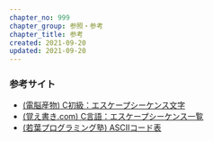 ```yaml
---
chapter_no: 999
chapter_group: 参照・参考
chapter_title: 参考
created: 2021-09-20
updated: 2021-09-20
---
```

### 参考サイト
- [(電脳産物) C初級：エスケープシーケンス文字](http://wisdom.sakura.ne.jp/programming/c/Cdata1.html)
- [(覚え書き.com) C言語：エスケープシーケンス一覧](http://write-remember.com/program/c/escape/)
- [(若葉プログラミング塾) ASCIIコード表](https://www.k-cube.co.jp/wakaba/server/ascii_code.html)
